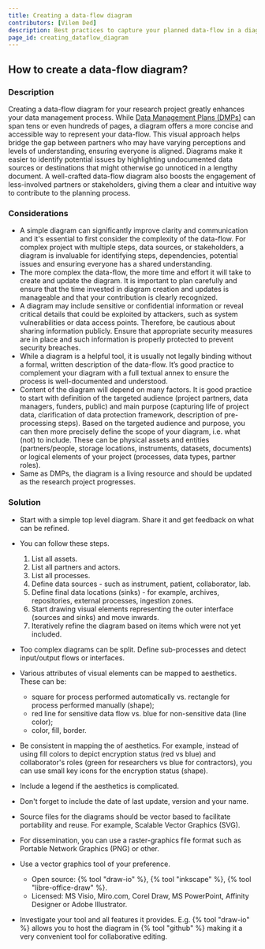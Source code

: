 ```yaml
---
title: Creating a data-flow diagram
contributors: [Vilem Ded]
description: Best practices to capture your planned data-flow in a diagram.
page_id: creating_dataflow_diagram
---
```


## How to create a data-flow diagram?

### Description

Creating a data-flow diagram for your research project greatly enhances your data management process.
While [Data Management Plans (DMPs)](data_management_plan) can span tens or even hundreds of pages, a diagram offers a more concise and accessible way to represent your data-flow.
This visual approach helps bridge the gap between partners who may have varying perceptions and levels of understanding, ensuring everyone is aligned.
Diagrams make it easier to identify potential issues by highlighting undocumented data sources or destinations that might otherwise go unnoticed in a lengthy document.
A well-crafted data-flow diagram also boosts the engagement of less-involved partners or stakeholders, giving them a clear and intuitive way to contribute to the planning process.

### Considerations

* A simple diagram can significantly improve clarity and communication and it's essential to first consider the complexity of the data-flow. For complex project with multiple steps, data sources, or stakeholders, a diagram is invaluable for identifying steps, dependencies, potential issues and ensuring everyone has a shared understanding.
* The more complex the data-flow, the more time and effort it will take to create and update the diagram. It is important to plan carefully and ensure that the time invested in diagram creation and updates is manageable and that your contribution is clearly recognized.
* A diagram may include sensitive or confidential information or reveal critical details that could be exploited by attackers, such as system vulnerabilities or data access points. Therefore, be cautious about sharing information publicly. Ensure that appropriate security measures are in place and such information is properly protected to prevent security breaches.
* While a diagram is a helpful tool, it is usually not legally binding without a formal, written description of the data-flow. It’s good practice to complement your diagram with a full textual annex to ensure the process is well-documented and understood.
* Content of the diagram will depend on many factors. It is good practice to start with definition of the targeted audience (project partners, data managers, funders, public) and main purpose (capturing life of project data, clarification of data protection framework​, description of pre-processing steps). Based on the targeted audience and purpose, you can then more precisely define the scope of your diagram, i.e. what (not) to include. These can be physical assets and entities (partners/people, storage locations, instruments, datasets, documents) or logical elements of your project (processes, data types, partner roles).
* Same as DMPs, the diagram is a living resource and should be updated as the research project progresses.

### Solution

* Start with a simple top level diagram​. Share it and get feedback on what can be refined.

* You can follow these steps.
  1. List all assets.
  2. List all partners and actors​.
  3. List all processes​.
  4. Define data sources​ - such as instrument, patient, collaborator, lab.
  5. Define final data locations (sinks)​ - for example, archives, repositories, external processes, ingestion zones.
  6. Start drawing visual elements representing the outer interface (sources and sinks) and move inwards.
  7. Iteratively refine the diagram based on items which were not yet included.

* Too complex diagrams can be split. Define sub-processes and detect input/output flows or interfaces.
* Various attributes of visual elements can be mapped to aesthetics. These can be:
  * square for process performed automatically vs. rectangle for process performed manually (shape);
  * red line for sensitive data flow vs. blue for non-sensitive data (line color);
  * color, fill, border.
* Be consistent in mapping the of aesthetics. For example, instead of using fill colors to depict encryption status (red vs blue) and collaborator's roles (green for researchers vs blue for contractors), you can use small key icons for the encryption status (shape).
* Include a legend if the aesthetics is complicated.

* Don't forget to include the date of last update, version and your name.

* Source files for the diagrams should be vector based to facilitate portability and reuse. For example, Scalable Vector Graphics (SVG).
* For dissemination, you can use a raster-graphics file format such as Portable Network Graphics (PNG) or other.
* Use a vector graphics tool of your preference.
  * Open source: {% tool "draw-io" %}, {% tool "inkscape" %}, {% tool "libre-office-draw" %}.
  * Licensed: MS Visio, Miro.com, Corel Draw, MS PowerPoint, Affinity Designer or Adobe Illustrator.
* Investigate your tool and all features it provides. E.g. {% tool "draw-io" %} allows you to host the diagram in {% tool "github" %} making it a very convenient tool for collaborative editing.
